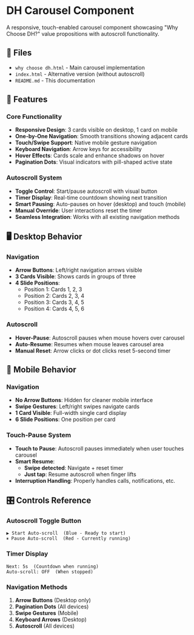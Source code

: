 # DH Carousel Component

A responsive, touch-enabled carousel component showcasing "Why Choose DH?" value propositions with autoscroll functionality.

## 📁 Files

- `why choose dh.html` - Main carousel implementation
- `index.html` - Alternative version (without autoscroll)
- `README.md` - This documentation

## 🎯 Features

### Core Functionality
- **Responsive Design**: 3 cards visible on desktop, 1 card on mobile
- **One-by-One Navigation**: Smooth transitions showing adjacent cards
- **Touch/Swipe Support**: Native mobile gesture navigation
- **Keyboard Navigation**: Arrow keys for accessibility
- **Hover Effects**: Cards scale and enhance shadows on hover
- **Pagination Dots**: Visual indicators with pill-shaped active state

### Autoscroll System
- **Toggle Control**: Start/pause autoscroll with visual button
- **Timer Display**: Real-time countdown showing next transition
- **Smart Pausing**: Auto-pauses on hover (desktop) and touch (mobile)
- **Manual Override**: User interactions reset the timer
- **Seamless Integration**: Works with all existing navigation methods

## 🖥️ Desktop Behavior

### Navigation
- **Arrow Buttons**: Left/right navigation arrows visible
- **3 Cards Visible**: Shows cards in groups of three
- **4 Slide Positions**: 
  - Position 1: Cards 1, 2, 3
  - Position 2: Cards 2, 3, 4
  - Position 3: Cards 3, 4, 5
  - Position 4: Cards 4, 5, 6

### Autoscroll
- **Hover-Pause**: Autoscroll pauses when mouse hovers over carousel
- **Auto-Resume**: Resumes when mouse leaves carousel area
- **Manual Reset**: Arrow clicks or dot clicks reset 5-second timer

## 📱 Mobile Behavior

### Navigation
- **No Arrow Buttons**: Hidden for cleaner mobile interface
- **Swipe Gestures**: Left/right swipes navigate cards
- **1 Card Visible**: Full-width single card display
- **6 Slide Positions**: One position per card

### Touch-Pause System
- **Touch to Pause**: Autoscroll pauses immediately when user touches carousel
- **Smart Resume**: 
  - **Swipe detected**: Navigate + reset timer
  - **Just tap**: Resume autoscroll when finger lifts
- **Interruption Handling**: Properly handles calls, notifications, etc.

## 🎛️ Controls Reference

### Autoscroll Toggle Button
```
▶ Start Auto-scroll  (Blue - Ready to start)
⏸ Pause Auto-scroll  (Red - Currently running)
```

### Timer Display
```
Next: 5s  (Countdown when running)
Auto-scroll: OFF  (When stopped)
```

### Navigation Methods
1. **Arrow Buttons** (Desktop only)
2. **Pagination Dots** (All devices)
3. **Swipe Gestures** (Mobile)
4. **Keyboard Arrows** (Desktop)
5. **Autoscroll** (All devices)

